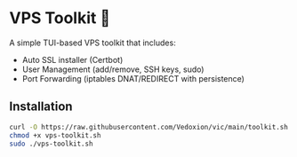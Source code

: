 # VPS Toolkit 🚀
A simple TUI-based VPS toolkit that includes:
- Auto SSL installer (Certbot)
- User Management (add/remove, SSH keys, sudo)
- Port Forwarding (iptables DNAT/REDIRECT with persistence)

## Installation
```bash
curl -O https://raw.githubusercontent.com/Vedoxion/vic/main/toolkit.sh
chmod +x vps-toolkit.sh
sudo ./vps-toolkit.sh
